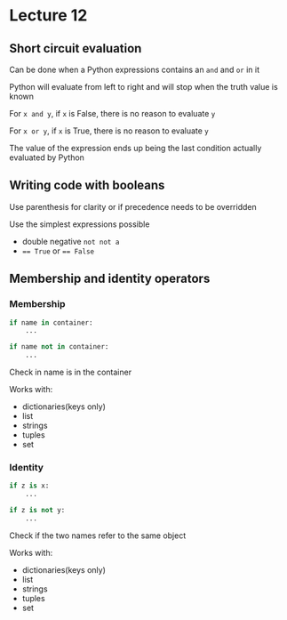 # Lecture 12

## Short circuit evaluation

Can be done when a Python expressions contains an `and` and `or` in it

Python will evaluate from left to right and will stop when the truth value is known

For `x and y`, if `x` is False, there is no reason to evaluate `y`

For `x or y`, if `x` is True, there is no reason to evaluate `y`

The value of the expression ends up being the last condition actually evaluated by Python

## Writing code with booleans

Use parenthesis for clarity or if precedence needs to be overridden

Use the simplest expressions possible

- double negative `not not a`
- `== True` or `== False`

## Membership and identity operators

### Membership

```python
if name in container:
	...
```


```python
if name not in container:
	...
```

Check in name is in the container

Works with:

- dictionaries(keys only)
- list
- strings
- tuples
- set

### Identity

```python
if z is x:
	...
```

```python
if z is not y:
	...
```

Check if the two names refer to the same object

Works with:

- dictionaries(keys only)
- list
- strings
- tuples
- set
